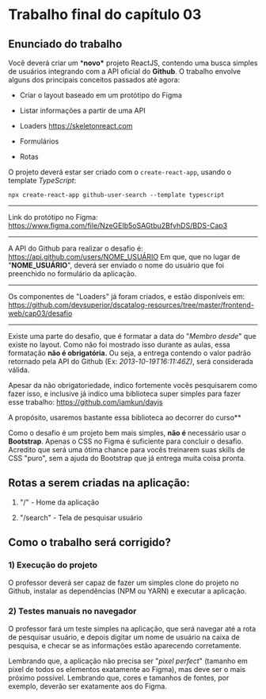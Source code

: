 Trabalho final do capítulo 03
=============================

Enunciado do trabalho
---------------------

Você deverá criar um \***novo\*** projeto ReactJS, contendo uma busca
simples de usuários integrando com a API oficial do **Github**. O
trabalho envolve alguns dos principais conceitos passados até agora:

-   Criar o layout baseado em um protótipo do Figma

-   Listar informações a partir de uma API

-   Loaders https://skeletonreact.com

-   Formulários

-   Rotas

O projeto deverá estar ser criado com o ```create-react-app```, usando o
template *TypeScript*:

```npx create-react-app github-user-search --template typescript```

-------------------------------

Link do protótipo no Figma: https://www.figma.com/file/NzeGEIb5oSAGtbu2BfvhDS/BDS-Cap3

-------------------------------

A API do Github para realizar o desafio é: https://api.github.com/users/NOME_USUÁRIO
Em que, que no lugar de \"**NOME_USUÁRIO**\", deverá ser enviado o nome
do usuário que foi preenchido no formulário da aplicação.

-------------------------------

Os componentes de \"Loaders\" já foram criados, e estão disponíveis em: https://github.com/devsuperior/dscatalog-resources/tree/master/frontend-web/cap03/desafio

-------------------------------

Existe uma parte do desafio, que é formatar a data do \"*Membro desde*\"
que existe no layout. Como não foi mostrado isso durante as aulas, essa
formatação **não é obrigatória.** Ou seja, a entrega contendo o valor
padrão retornado pela API do Github (Ex: *2013-10-19T16:11:46Z)*, será
considerada válida.

Apesar da não obrigatoriedade, indico fortemente vocês pesquisarem como
fazer isso, e inclusive já indico uma biblioteca super simples para
fazer esse trabalho: https://github.com/iamkun/dayjs

A propósito, usaremos bastante essa biblioteca ao decorrer do curso\*\*

Como o desafio é um projeto bem mais simples, **não é** necessário usar
o **Bootstrap**. Apenas o CSS no Figma é suficiente para concluir o
desafio. Acredito que será uma ótima chance para vocês treinarem suas
skills de CSS \"puro\", sem a ajuda do Bootstrap que já entrega muita
coisa pronta.

Rotas a serem criadas na aplicação:
-----------------------------------

1.  \"/\" - Home da aplicação

2.  \"/search\" - Tela de pesquisar usuário

Como o trabalho será corrigido?
-------------------------------

### 1) Execução do projeto

O professor deverá ser capaz de fazer um simples clone do projeto no
Github, instalar as dependências (NPM ou YARN) e executar a aplicação.

### 2) Testes manuais no navegador

O professor fará um teste simples na aplicação, que será navegar até a
rota de pesquisar usuário, e depois digitar um nome de usuário na caixa
de pesquisa, e checar se as informações estão aparecendo corretamente.

Lembrando que, a aplicação não precisa ser \"*pixel perfect*\" (tamanho
em pixel de todos os elementos exatamente ao Figma), mas deve ser o mais
próximo possível. Lembrando que, cores e tamanhos de fontes, por
exemplo, deverão ser exatamente aos do Figma.
